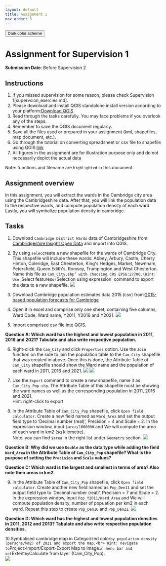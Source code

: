 ```yaml
---
layout: default
title: Assignment 1
nav_order: 3
---
```

<button class="btn js-toggle-dark-mode">Dark color scheme</button>

<script type="text/javascript" src="{{ "/assets/js/dark-mode-preview.js" | absolute_url }}"></script>

# Assignment for Supervision 1
**Submission Date**: Before Supervision 2

## Instructions
1. If you missed supervision for some reason, please check Supervision 1[supervsion_exercies.md].
2. Please download and install QGIS standalone install version according to your platform:[Download QGIS](https://qgis.org/en/site/forusers/download.html)
3. Read through the tasks carefully. You may face problems if you overlook any of the steps.
4. Remember to save the QGIS document regularly. 
5. Save all the files used or prepared in your assignment (kml, shapefiles, map document, etc.).
6. Go through the tutorial on converting spreadsheet or csv file to shapefile using QGIS:[link](https://www.qgistutorials.com/en/docs/importing_spreadsheets_csv.html)
7. All figures in the assignment are for illustration purpose only and do not necessarily depict the actual data

Note: functions and filename are `highlighted` in this document.


## Assignment overview
In this assignment, you will extract the wards in the Cambridge city area using the Cambridgeshire data. After that, you will link the population data to the respective wards, and compute population density of each ward. Lastly, you will symbolize population density in cambridge.

## Tasks
1. Download `Cambridge District Wards` data of Cambridgeshire from: [Cambridgeshire Insight Open Data](https://data.cambridgeshireinsight.org.uk/dataset/wardselectoral-divisions/resource/a5da0436-1142-48a9-8d82-d070fae138aa) and import into QGIS.

2. By using `selec`create a new shapefile for the wards of Cambridge City. This shapefile will include these wards: Abbey, Arbury, Castle, Cherry Hinton, Coleridge, East Chesterton, King's Hedges, Market, Newnham, Petersfield, Queen Edith's, Romsey, Trumpington and West Chesterton. Name this file as `Cam_City.shp’ with choosing CRS EPSG:27700.\Hint: Use `Select features` or `Selection using expression` command to export the data to a new shapefile. 
![](statics/Assignment1_cambridge.png)

3. Download Cambridge population estimates data 2015 (csv) from:[2015-based population forecasts for Cambridge](https://data.cambridgeshireinsight.org.uk/dataset/2015-based-population-and-dwelling-stock-forecasts-cambridgeshire-and-peterborough-0)

4. Open it in excel and comprise only one sheet, containing five columns, Ward Code, Ward name, Y2011, Y2016 and Y2021.
![](statics/Assignment1_pop.png)

5. Import comprised csv file into QGIS.

**Question A: Which ward has the highest and lowest population in 2011, 2016 and 2021? Tabulate and also write respective population.**

6. Right-click the `Cam_City` and click `Properties` option. Use the `Join` function on the side to join the population table to the `Cam_City` shapefile that was created in above. Once this is done, the Attribute Table of `Cam_City` shapefile should show the Ward name and the population of each ward in 2011, 2016 and 2021.
![](statics/Assignment1_join.png)
![](statics/Assignment1_joined.png)

7. Use the `Export` command to create a new shapefile, name it as `Cam_City_Pop.shp`. The Attribute Table of this shapefile must be showing the ward names as well as the corresponding population in 2011, 2016 and 2021.<br>
Hint: right-click to export

8. In the Attribute Table of `Cam_City_Pop` shapefile, click `Open field calculator`. Create a new field named as `Ward_Area` and set the output field type to ‘Decimal number (real)’, Precision = 4 and Scale = 2. In the expression window, input `$area/1000000` and We will compute the area of each ward in km2 (sq kilometre).<br>
Note: you can find `$area` in the right list under `Geometry` section.
![](statics/Assignment1_area.png)

**Question B: Why did we use `Double` as the data type while adding the field `Ward_Area` in the Attribute Table of `Cam_City_Pop` shapefile? What is the purpose of setting the `Precision` and `Scale` values?**

**Question C: Which ward is the largest and smallest in terms of area? Also note their areas in km2.**

9. In the Attribute Table of `Cam_City_Pop` shapefile, click `Open field calculator`. Create another new field named as `Pop_Den11` and set the output field type to ‘Decimal number (real)’, Precision = 7 and Scale = 2. In the expression window, input `Pop_Y2011/Ward_Area` and We will compute population density, number of popuation per km2 in each ward. Repeat this step to create  `Pop_Den16` and `Pop_Den21`. 
![](statics/Assignment1_density.png)


**Question D: Which ward has the highest and lowest population densities in 2011, 2012 and 2013? Tabulate and also write respective population densities.**

10.Symbolised cambridge map in Categorized color` by population density (persons/km2) of 2021 and export the map.<br>
Hint: nevigate to `Project` > `Import/Export` > `Export Map to Image` in menu bar and set `Extent` by `Calculate from layer`(Cam_City_Pop).<br>
![](statics/Assignment1_final.png)
